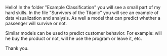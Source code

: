 Hello!
In the folder "Example Classification" you will see a small part of my hard skills. In the file "Survivors of the Titanic" you will see an example of data visualization and analysis. As well a model that can predict whether a passenger will survive or not.

Similar models can be used to predict customer behavior. For example: will he buy the product or not, will he use the program or leave it, etc.

Thank you.
